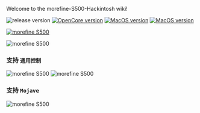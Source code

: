 Welcome to the morefine-S500-Hackintosh wiki!

![release version](https://img.shields.io/github/v/release/daliansky/morefine-s500-hackintosh?style=for-the-badge) 
[![OpenCore version](https://img.shields.io/badge/OpenCore-0.7.9-informational.svg)](https://github.com/acidanthera/OpenCorePkg) [![MacOS version](https://img.shields.io/badge/Monterey-12.3%2021E230-informational.svg)](https://www.apple.com/macos) [![MacOS version](https://img.shields.io/badge/Bigsur-11.6.5%2020G527-informational.svg)](https://www.apple.com/macos)

[![morefine S500](https://raw.githubusercontent.com/daliansky/morefine-S500-Hackintosh/main/ScreenShots/S5003.png)](https://hackintosher.taobao.com)

![morefine S500](https://raw.githubusercontent.com/daliansky/morefine-S500-Hackintosh/main/ScreenShots/S5002.png)

### 支持 `通用控制`
![morefine S500](https://raw.githubusercontent.com/daliansky/morefine-S500-Hackintosh/main/ScreenShots/uc1.jpg)
![morefine S500](https://raw.githubusercontent.com/daliansky/morefine-S500-Hackintosh/main/ScreenShots/uc2.jpg)

### 支持 `Mojave`
![morefine S500](https://raw.githubusercontent.com/daliansky/morefine-S500-Hackintosh/main/ScreenShots/Mojave_for_S500.png)